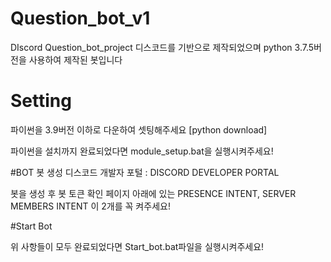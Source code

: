 # Question_bot_v1
DIscord Question_bot_project  디스코드를 기반으로 제작되었으며 python 3.7.5버전을 사용하여 제작된 봇입니다
# Setting
파이썬을 3.9버전 이하로 다운하여 셋팅해주세요 [python download]

파이썬을 설치까지 완료되었다면 module_setup.bat을 실행시켜주세요!

#BOT
봇 생성 디스코드 개발자 포털 : DISCORD DEVELOPER PORTAL

봇을 생성 후 봇 토큰 확인 페이지 아래에 있는 PRESENCE INTENT, SERVER MEMBERS INTENT 이 2개를 꼭 켜주세요!

#Start Bot

위 사항들이 모두 완료되었다면 Start_bot.bat파일을 실행시켜주세요!
